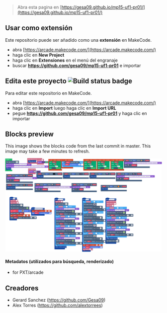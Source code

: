  


> Abra esta pagina en [https://gesa09.github.io/mp15-uf1-pr01/](https://gesa09.github.io/mp15-uf1-pr01/)

## Usar como extensión

Este repositorio puede ser añadido como una **extensión** en MakeCode.

* abra [https://arcade.makecode.com/](https://arcade.makecode.com/)
* haga clic en **New Project**
* haga clic en **Extensiones** en el menú del engranaje
* buscar **https://github.com/gesa09/mp15-uf1-pr01** e importar

## Edita este proyecto ![Build status badge](https://github.com/gesa09/mp15-uf1-pr01/workflows/MakeCode/badge.svg)

Para editar este repositorio en MakeCode.

* abra [https://arcade.makecode.com/](https://arcade.makecode.com/)
* haga clic en **Import** luego haga clic en **Import URL**
* pegue **https://github.com/gesa09/mp15-uf1-pr01** y haga clic en importar

## Blocks preview

This image shows the blocks code from the last commit in master.
This image may take a few minutes to refresh.

![A rendered view of the blocks](https://github.com/gesa09/mp15-uf1-pr01/raw/master/.github/makecode/blocks.png)

#### Metadatos (utilizados para búsqueda, renderizado)

* for PXT/arcade
<script src="https://makecode.com/gh-pages-embed.js"></script><script>makeCodeRender("{{ site.makecode.home_url }}", "{{ site.github.owner_name }}/{{ site.github.repository_name }}");</script>

## Creadores
* Gerard Sanchez (https://github.com/Gesa09)
* Alex Torres (https://github.com/alextorrees)
